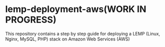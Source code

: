 # lemp-deployment-aws(WORK IN PROGRESS)
This repository contains a step by step guide for deploying a LEMP (Linux, Nginx, MySQL, PHP) stack on Amazon Web Services (AWS)
